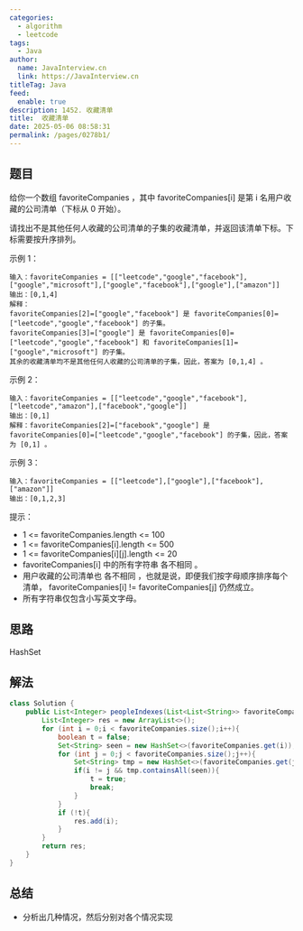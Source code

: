 ```yaml
---
categories: 
  - algorithm
  - leetcode
tags: 
  - Java
author: 
  name: JavaInterview.cn
  link: https://JavaInterview.cn
titleTag: Java
feed: 
  enable: true
description: 1452. 收藏清单
title:  收藏清单
date: 2025-05-06 08:58:31
permalink: /pages/0278b1/
---
```


## 题目

给你一个数组 favoriteCompanies ，其中 favoriteCompanies[i] 是第 i 名用户收藏的公司清单（下标从 0 开始）。

请找出不是其他任何人收藏的公司清单的子集的收藏清单，并返回该清单下标。下标需要按升序排列。



示例 1：

    输入：favoriteCompanies = [["leetcode","google","facebook"],["google","microsoft"],["google","facebook"],["google"],["amazon"]]
    输出：[0,1,4]
    解释：
    favoriteCompanies[2]=["google","facebook"] 是 favoriteCompanies[0]=["leetcode","google","facebook"] 的子集。
    favoriteCompanies[3]=["google"] 是 favoriteCompanies[0]=["leetcode","google","facebook"] 和 favoriteCompanies[1]=["google","microsoft"] 的子集。
    其余的收藏清单均不是其他任何人收藏的公司清单的子集，因此，答案为 [0,1,4] 。
示例 2：

    输入：favoriteCompanies = [["leetcode","google","facebook"],["leetcode","amazon"],["facebook","google"]]
    输出：[0,1]
    解释：favoriteCompanies[2]=["facebook","google"] 是 favoriteCompanies[0]=["leetcode","google","facebook"] 的子集，因此，答案为 [0,1] 。
示例 3：

    输入：favoriteCompanies = [["leetcode"],["google"],["facebook"],["amazon"]]
    输出：[0,1,2,3]


提示：

* 1 <= favoriteCompanies.length <= 100
* 1 <= favoriteCompanies[i].length <= 500
* 1 <= favoriteCompanies[i][j].length <= 20
* favoriteCompanies[i] 中的所有字符串 各不相同 。
* 用户收藏的公司清单也 各不相同 ，也就是说，即便我们按字母顺序排序每个清单， favoriteCompanies[i] != favoriteCompanies[j] 仍然成立。
* 所有字符串仅包含小写英文字母。

## 思路

HashSet

## 解法
```java
class Solution {
    public List<Integer> peopleIndexes(List<List<String>> favoriteCompanies) {
        List<Integer> res = new ArrayList<>();
        for (int i = 0;i < favoriteCompanies.size();i++){
            boolean t = false;
            Set<String> seen = new HashSet<>(favoriteCompanies.get(i));
            for (int j = 0;j < favoriteCompanies.size();j++){
                Set<String> tmp = new HashSet<>(favoriteCompanies.get(j));
                if(i != j && tmp.containsAll(seen)){
                    t = true;
                    break;
                }
            }
            if (!t){
                res.add(i);
            }
        }
        return res;
    }
}

```

## 总结

- 分析出几种情况，然后分别对各个情况实现 
